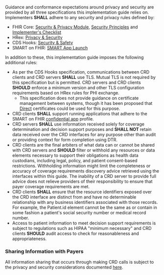 Guidance and conformance expectations around privacy and security are provided by all three specifications this implementation guide relies on. Implementers **SHALL** adhere to any security and privacy rules defined by:

* FHIR Core: [Security & Privacy Module]({{site.data.fhir.path}}secpriv-module.html), [Security Principles]({{site.data.fhir.path}}security.html) and [Implementer's Checklist]({{site.data.fhir.path}}safety.html)
* HRex: [Privacy & Security]({{site.data.fhir.ver.hrex}}/security.html)
* CDS Hooks: [Security & Safety](https://cds-hooks.hl7.org/2.0/#security-and-safety)
* SMART on FHIR: [SMART App Launch](http://www.hl7.org/fhir/smart-app-launch)

In addition to these, this implementation guide imposes the following additional rules:

* As per the CDS Hooks specification, communications between CRD clients and CRD servers **SHALL** use TLS. Mutual TLS is not required by this specification but is permitted. CRD servers and CRD clients **SHOULD** enforce a minimum version and other TLS configuration requirements based on HRex rules for PHI exchange.
    * This specification does not provide guidance on certificate management between systems, though it has been proposed that [Direct](https://directtrust.org/what-we-do/direct-secure-messaging) certificates could be used for this purpose.
* CRD clients **SHALL** support running applications that adhere to the SMART on FHIR [confidential app](http://www.hl7.org/fhir/smart-app-launch#support-for-public-and-confidential-apps) profile.
* CRD servers **SHALL** use information received solely for coverage determination and decision support purposes and **SHALL NOT** retain data received over the CRD interfaces for any purpose other than audit or providing context for form completion using DTR.
* CRD clients are the final arbiters of what data can or cannot be shared with CRD servers and **SHOULD** filter or withhold any resources or data elements necessary to support their obligations as health data custodians, including legal, policy, and patient consent-based restrictions. Withholding information might limit the completeness or accuracy of coverage requirements discovery advice retrieved using the interfaces within this guide. The inability of a CRD server to provide full advice does not relieve providers of their responsibility to ensure that payer coverage requirements are met.
* CRD clients **SHALL** ensure that the resource identifiers exposed over the CRD interface are distinct from and have no determinable relationship with any business identifiers associated with those records. For example, the Patient.id element cannot be the same as or contain in some fashion a patient's social security number or medical record number.
* Access to patient information to meet decision support requirements is subject to regulations such as HIPAA "minimum necessary" and CRD clients **SHOULD** audit access to check for reasonableness and appropriateness.

### Sharing Information with Payers

All information sharing that occurs through making CRD calls is subject to the privacy and security considerations documented [here]({{site.data.fhir.ver.hrex}}/security.html).